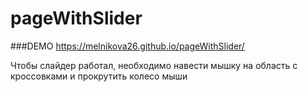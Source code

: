 ﻿# pageWithSlider
###DEMO https://melnikova26.github.io/pageWithSlider/<br/>
<p>Чтобы слайдер работал, необходимо навести мышку на область с кроссовками и прокрутить колесо мыши</p>
